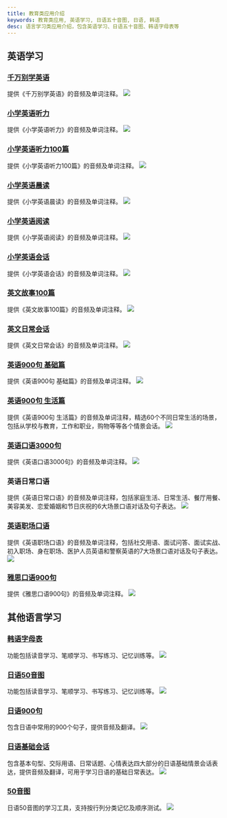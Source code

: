 ```yaml
---
title: 教育类应用介绍
keywords: 教育类应用, 英语学习, 日语五十音图, 日语, 韩语
desc: 语言学习类应用介绍，包含英语学习、日语五十音图、韩语字母表等
---
```


## 英语学习

### [千万别学英语](https://apps.microsoft.com/detail/9N1LDB3LP7NK?hl=zh-cn&gl=CN) ###
提供《千万别学英语》的音频及单词注释。
![](../assets/images/language/qianwanbiexue.png)

### [小学英语听力](https://apps.microsoft.com/detail/9N097LX5NH27?hl=zh-cn&gl=CN) ###
提供《小学英语听力》的音频及单词注释。
![](../assets/images/language/xiaoxuetingli.png)

### [小学英语听力100篇](https://apps.microsoft.com/detail/9P55LZ1VSR5S?hl=zh-cn&gl=CN) ###
提供《小学英语听力100篇》的音频及单词注释。
![](../assets/images/language/xiaoxuetingli100.png)

### [小学英语晨读](https://apps.microsoft.com/detail/9MXRXDHZ8CVT?hl=zh-cn&gl=CN) ###
提供《小学英语晨读》的音频及单词注释。
![](../assets/images/language/xiaoxuechendu.png)

### [小学英语阅读](https://apps.microsoft.com/detail/9NDVPQHR9J2M?hl=zh-cn&gl=CN) ###
提供《小学英语阅读》的音频及单词注释。
![](../assets/images/language/xiaoxueyuedu.png)

### [小学英语会话](https://apps.microsoft.com/detail/9P4HJ8KDZ0L1?hl=zh-cn&gl=CN) ###
提供《小学英语会话》的音频及单词注释。
![](../assets/images/language/xiaoxuehuihua.png)

### [英文故事100篇](https://apps.microsoft.com/detail/9NCSXGKG8CJK?hl=zh-cn&gl=CN) ###
提供《英文故事100篇》的音频及单词注释。
![](../assets/images/language/yingwengushi.png)

### [英文日常会话](https://apps.microsoft.com/detail/9PBGXLTJZNR8?hl=zh-cn&gl=CN) ###
提供《英文日常会话》的音频及单词注释。
![](../assets/images/language/richanghuihua.png)

### [英语900句 基础篇](https://apps.microsoft.com/detail/9MVKPKF9B1ZS?hl=zh-cn&gl=CN) ###
提供《英语900句 基础篇》的音频及单词注释。
![](../assets/images/language/jichu900.png)


### [英语900句 生活篇](https://apps.microsoft.com/detail/9PPJHZDFWDD0?hl=zh-cn&gl=CN) ###
提供《英语900句 生活篇》的音频及单词注释，精选60个不同日常生活的场景，包括从学校与教育，工作和职业，购物等等各个情景会话。
![](../assets/images/language/shenghuo900.png)

### [英语口语3000句](https://apps.microsoft.com/detail/9NQK8N5B10LL?hl=zh-cn&gl=CN) ###
提供《英语口语3000句》的音频及单词注释。
![](../assets/images/language/kouyu3000.png)

### 英语日常口语 ###
提供《英语日常口语》的音频及单词注释，包括家庭生活、日常生活、餐厅用餐、美容美发、恋爱婚姻和节日庆祝的6大场景口语对话及句子表达。
![](../assets/images/language/richangkouyu.png)

### [英语职场口语](https://apps.microsoft.com/detail/9P2FZQ13G1JS?hl=zh-cn&gl=CN) ###
提供《英语职场口语》的音频及单词注释，包括社交用语、面试问答、面试实战、初入职场、身在职场、医护人员英语和警察英语的7大场景口语对话及句子表达。
![](../assets/images/language/zhichangkouyu.png)

### [雅思口语900句](https://apps.microsoft.com/detail/9NCH3P5K41S9?hl=zh-cn&gl=CN) ###
提供《雅思口语900句》的音频及单词注释。
![](../assets/images/language/yasikouyu.png)


## 其他语言学习


### [韩语字母表](https://apps.microsoft.com/detail/9PMK5CMKZZTK?hl=zh-cn&gl=CN) ###
功能包括读音学习、笔顺学习、书写练习、记忆训练等。
![](../assets/images/language/hanyuzimu.png)

### [日语50音图](https://apps.microsoft.com/detail/9NC8KSMB6W44?hl=zh-cn&gl=CN) ###
功能包括读音学习、笔顺学习、书写练习、记忆训练等。
![](../assets/images/language/riyu50yin.png)

### [日语900句](https://apps.microsoft.com/detail/9PGGP3J4MXXZ?hl=zh-cn&gl=CN) ###
包含日语中常用的900个句子，提供音频及翻译。
![](../assets/images/language/riyu900.png)

### [日语基础会话](https://apps.microsoft.com/detail/9NWK38NF9XQH?hl=zh-cn&gl=CN) ###
包含基本句型、交际用语、日常话题、心情表达四大部分的日语基础情景会话表达，提供音频及翻译，可用于学习日语的基础日常表达。
![](../assets/images/language/riyujichuhuihua.png)

### [50音图](https://apps.microsoft.com/detail/9NHZ8R1QFXR2?hl=zh-cn&gl=CN) ###
日语50音图的学习工具，支持按行列分类记忆及顺序测试。
![](../assets/images/language/50yintu.png)

